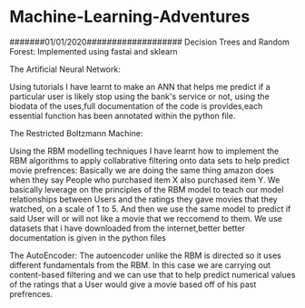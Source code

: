 # Machine-Learning-Adventures

#######01/01/2020###################
Decision Trees and Random Forest:
  Implemented using fastai and sklearn


The Artificial Neural Network:

Using tutorials I have learnt to make an ANN that helps me predict if a particular user is likely stop using the bank's service or not, using the biodata of the uses,full documentation of the code is provides,each essential function has been annotated within the python file.


The Restricted Boltzmann Machine:

Using the RBM modelling techniques I have learnt how to implement the RBM algorithms to apply collabrative filtering onto data sets to help predict movie prefrences:
  Basically we are doing the same thing amazon does when they say People who purchased item X also purchased item Y.
  We basically leverage on the principles of the RBM model to teach our model relationships between Users and the ratings
  they gave movies that they watched, on a scale of 1 to 5. And then we use the same model to predict if said User will or 
  will not like a movie that we reccomend to them. We use datasets that i have downloaded from the internet,better
  better documentation is given in the python files
  
The AutoEncoder:
  The autoencoder unlike the RBM is directed so it uses different fundamentals from the RBM. In this case we are carrying out content-based filtering and  we can use that to help predict numerical values of the ratings that a User would 
  give a movie based off of his past prefrences.



